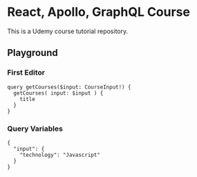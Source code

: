 # React, Apollo, GraphQL Course

This is a Udemy course tutorial repository.

## Playground

### First Editor
```
query getCourses($input: CourseInput!) {
  getCourses( input: $input ) {
    title
  }
}
```

### Query Variables

```
{
  "input": {
    "technology": "Javascript"
  }
}
```